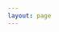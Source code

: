 ```yaml
---
layout: page
---
```


<script setup>
import { useData } from 'vitepress'
import { ExamplePlaygroundLazy } from '../components/example-playground-lazy'

const { params } = useData()
const example = params.value.example
</script>

<ExamplePlaygroundLazy :example="example" :expand="true" />
